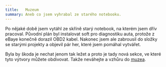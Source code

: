 ```yaml
---
title:   Muzeum
summary: Aneb co jsem vyhrabal ze starého notebooku.
---
```


Po nějaké době jsem vytáhl ze skříně starý notebook, na kterém jsem dřív pracoval. Původní plán byl instalovat
 soft pro diagnostiku auta, protože z eBaye konečně dorazil OBD2 kabel. Nakonec jsem ale zabrousil do složky se starými
 projekty a objevil pár her, které jsem pomáhal vytvářet.

Byla by škoda je nechat jenom tak ležet a proto je tady
 nová sekce, ve které tyto výtvory můžete obdivovat. Takže neváhejte a vzhůru do [muzea][museum].

[museum]: {{site.baseurl}}/museum